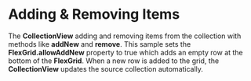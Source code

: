 Adding & Removing Items
========================

The **CollectionView** adding and removing items from the collection with methods like **addNew** and **remove**. This sample sets the __FlexGrid.allowAddNew__ property to true which adds an empty row at the bottom of the __FlexGrid__. When a new row is added to the grid, the __CollectionView__ updates the source collection automatically.